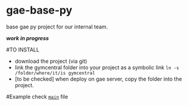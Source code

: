 gae-base-py
===========

base gae py project for our internal team.

***work in progress***

#TO INSTALL
- download the project (via git)
- link the gymcentral folder into your project as a symbolic link `ln -s /folder/where/it/is gymcentral`
- [to be checked] when deploy on gae server, copy the folder into the project.

#Example
check [`main`](https://github.com/esseti/gae-base-py/blob/master/main.py) file
